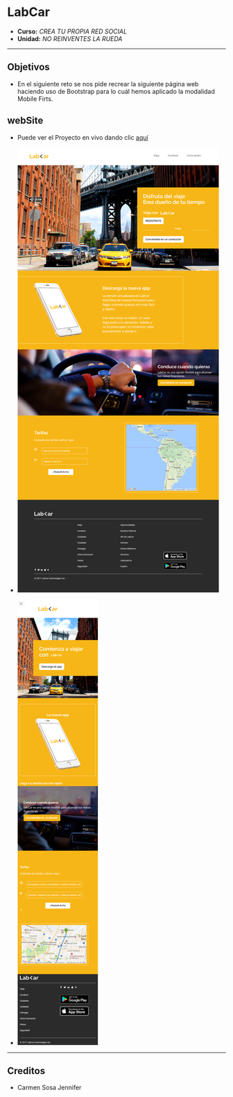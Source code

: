﻿# **LabCar**
* **Curso:** _CREA TU PROPIA RED SOCIAL_
* **Unidad:** _NO REINVENTES LA RUEDA_

***
## **Objetivos**

* En el siguiente reto se nos pide recrear la siguiente página web haciendo uso de Bootstrap para lo cuál  hemos aplicado la modalidad Mobile Firts.


## **webSite**
* Puede ver el Proyecto en vivo dando clic  [aquí](https://jennifercarmen.github.io/lab-car-boilerplate/)
 
*  ![Desktop](assets/docs/desktop_view.png)
*  ![Movil](assets/docs/movil_view.png)

***

## Creditos
* Carmen Sosa Jennifer
